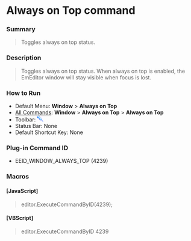 # Always on Top command

### Summary

> Toggles always on top status.

### Description

> Toggles always on top status. When always on top is enabled, the EmEditor window will stay visible when focus is lost.

### How to Run

- Default Menu: **Window** \> **Always on Top**
- [All Commands](../tools/all_commands): **Window**
\> **Always on Top** \> **Always on Top**
- Toolbar: ![](../../images/windowalwaystop.gif)
- Status Bar: None
- Default Shortcut Key: None

### Plug-in Command ID

- EEID\_WINDOW\_ALWAYS\_TOP (4239)

### Macros

#### \[JavaScript\]

> editor.ExecuteCommandByID(4239);

#### \[VBScript\]

> editor.ExecuteCommandByID 4239
